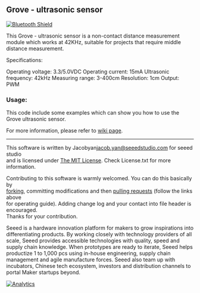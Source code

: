 Grove - ultrasonic sensor
---------------------------------------------------------
[![Bluetooth Shield](http://www.seeedstudio.com/wiki/images/3/3a/Ultrasonic_Ranger.jpg)](http://www.seeedstudio.com/depot/bluetooth-shield-p-866.html?cPath=19_21)

This Grove - ultrasonic sensor is a non-contact distance measurement module which works at 42KHz, suitable for projects that require middle distance measurement. 

Specifications:

Operating voltage: 3.3/5.0VDC 
Operating current: 15mA 
Ultrasonic frequency: 42kHz 
Measuring range: 3-400cm 
Resolution: 1cm 
Output: PWM 


### Usage:

This code include some examples which can show you how to use the Grove ultrasonic sensor. 

For more information, please refer to [wiki page](http://www.seeedstudio.com/wiki/Grove_-_Ultrasonic_Ranger).

----


This software is written by Jacobyan[jacob.yan@seeedstudio.com](jacob.yan@seeedstudio.com "jacob.yan@seeedstudio.com") for seeed studio<br>
and is licensed under [The MIT License](http://opensource.org/licenses/mit-license.php). Check License.txt for more information.<br>

Contributing to this software is warmly welcomed. You can do this basically by<br>
[forking](https://help.github.com/articles/fork-a-repo), committing modifications and then [pulling requests](https://help.github.com/articles/using-pull-requests) (follow the links above<br>
for operating guide). Adding change log and your contact into file header is encouraged.<br>
Thanks for your contribution.



Seeed is a hardware innovation platform for makers to grow inspirations into differentiating products. By working closely with technology providers of all scale, Seeed provides accessible technologies with quality, speed and supply chain knowledge. When prototypes are ready to iterate, Seeed helps productize 1 to 1,000 pcs using in-house engineering, supply chain management and agile manufacture forces. Seeed also team up with incubators, Chinese tech ecosystem, investors and distribution channels to portal Maker startups beyond.




[![Analytics](https://ga-beacon.appspot.com/UA-46589105-3/Bluetooth_Shield_Demo_Code)](https://github.com/igrigorik/ga-beacon)